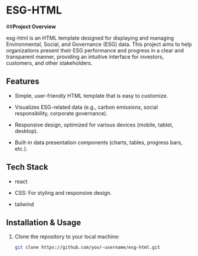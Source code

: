 # **ESG-HTML**

##**Project Overview**

esg-html is an HTML template designed for displaying and managing Environmental, Social, and Governance (ESG) data. This project aims to help organizations present their ESG performance and progress in a clear and transparent manner, providing an intuitive interface for investors, customers, and other stakeholders.

## **Features**

* Simple, user-friendly HTML template that is easy to customize.

* Visualizes ESG-related data (e.g., carbon emissions, social responsibility, corporate governance).

* Responsive design, optimized for various devices (mobile, tablet, desktop).

* Built-in data presentation components (charts, tables, progress bars, etc.).

## **Tech Stack**

* react

* CSS: For styling and responsive design.

* tailwind

## **Installation & Usage**

1. Clone the repository to your local machine:
   ```bash
   git clone https://github.com/your-username/esg-html.git

